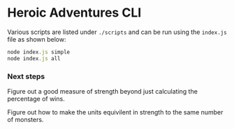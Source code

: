 # Heroic Adventures CLI

Various scripts are listed under `./scripts` and can be run using the `index.js` file as shown below:

```js
node index.js simple
node index.js all
```

### Next steps

Figure out a good measure of strength beyond just calculating the percentage of wins.

Figure out how to make the units equivilent in strength to the same
number of monsters.
